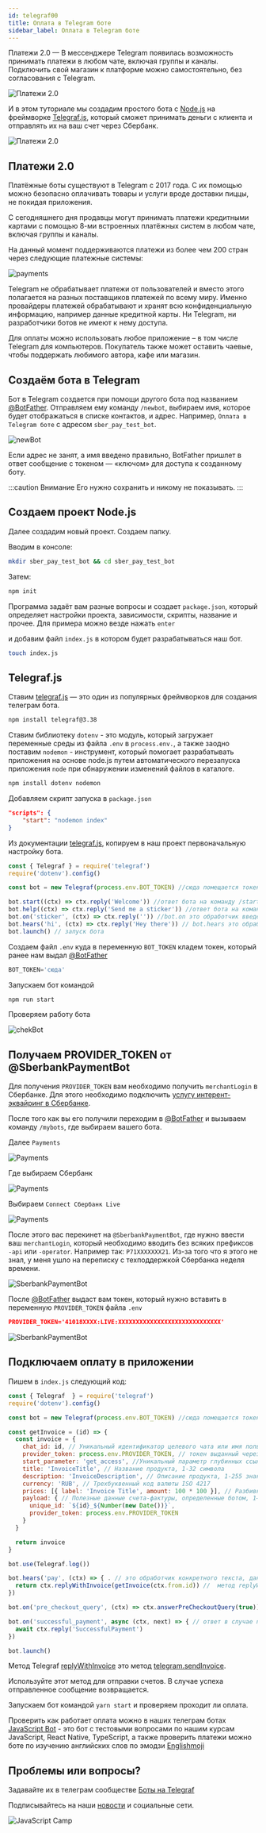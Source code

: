 ```yaml
---
id: telegraf00
title: Оплата в Telegram боте 
sidebar_label: Оплата в Telegram боте 
---
```


Платежи 2.0 — В мессенджере Telegram появилась возможность принимать платежи в любом чате, включая группы и каналы. Подключить свой магазин к платформе можно самостоятельно, без согласования с Telegram.

![Платежи 2.0](/img/telegraf/Cover.jpg)

И в этом туториале мы создадим простого бота с [Node.js](https://nodejs.org/en/) на фреймворке [Telegraf.js](https://telegraf.js.org/), который сможет принимать деньги с клиента и отправлять их на ваш счет через Сбербанк.

![Платежи 2.0](https://telegram.org/file/464001036/3/9ZnITFnkib4.283442/5dc5b1f30fa97ec631)

## Платежи 2.0

Платёжные боты существуют в Telegram с 2017 года. С их помощью можно безопасно оплачивать товары и услуги вроде доставки пиццы, не покидая приложения.

С сегодняшнего дня продавцы могут принимать платежи кредитными картами с помощью 8-ми встроенных платёжных систем в любом чате, включая группы и каналы.

На данный момент поддерживаются платежи из более чем 200 стран через следующие платежные системы:

![payments](/img/telegraf/payments.jpg)

Telegram не обрабатывает платежи от пользователей и вместо этого полагается на разных поставщиков платежей по всему миру. Именно провайдеры платежей обрабатывают и хранят всю конфиденциальную информацию, например данные кредитной карты. Ни Telegram, ни разработчики ботов не имеют к нему доступа.

Для оплаты можно использовать любое приложение – в том числе Telegram для компьютеров. Покупатель также может оставить чаевые, чтобы поддержать любимого автора, кафе или магазин.


## Создаём бота в Telegram

Бот в Telegram создается при помощи другого бота под названием [@BotFather](http://telegram.me/BotFather). Отправляем ему команду `/newbot`, выбираем имя, которое будет отображаться в списке контактов, и адрес. Например, `Оплата в Telegram боте` с адресом `sber_pay_test_bot`.

![newBot](/img/telegraf/newBot.jpg)

Если адрес не занят, а имя введено правильно, BotFather пришлет в ответ сообщение с токеном — «ключом» для доступа к созданному боту. 

:::caution Внимание
Его нужно сохранить и никому не показывать.
:::

## Создаем проект Node.js

Далее создадим новый проект. Создаем папку. 

Вводим в консоле:

```bash
mkdir sber_pay_test_bot && cd sber_pay_test_bot
```
Затем:

```bash npm2yarn
npm init 
```

Программа задаёт вам разные вопросы и создает `package.json`, который определяет настройки проекта, зависимости, скрипты, название и прочее. Для примера можно везде нажать `enter`

и добавим файл `index.js` в котором будет разрабатываться наш бот. 

```bash
touch index.js    
```

## Telegraf.js

Cтавим [telegraf.js](https://telegraf.js.org) — это один из популярных фреймворков для создания телеграм бота. 

```bash npm2yarn
npm install telegraf@3.38 
```

Ставим библиотеку `dotenv` - это модуль, который загружает переменные среды из файла `.env` в `process.env.`, а также заодно поставим `nodemon` - инструмент, который помогает разрабатывать приложения на основе node.js путем автоматического перезапуска приложения `node` при обнаружении изменений файлов в каталоге.

```bash npm2yarn
npm install dotenv nodemon
```

Добавляем скрипт запуска в `package.json`

```json
"scripts": {
    "start": "nodemon index"
}
```

Из документации [telegraf.js](https://telegraf.js.org), копируем в наш проект первоначальную настройку бота.

```js
const { Telegraf } = require('telegraf')
require('dotenv').config()

const bot = new Telegraf(process.env.BOT_TOKEN) //сюда помещается токен, который дал botFather

bot.start((ctx) => ctx.reply('Welcome')) //ответ бота на команду /start
bot.help((ctx) => ctx.reply('Send me a sticker')) //ответ бота на команду /help
bot.on('sticker', (ctx) => ctx.reply('')) //bot.on это обработчик введенного юзером сообщения, в данном случае он отслеживает стикер, можно использовать обработчик текста или голосового сообщения
bot.hears('hi', (ctx) => ctx.reply('Hey there')) // bot.hears это обработчик конкретного текста, данном случае это - "hi"
bot.launch() // запуск бота
```

Создаем файл `.env` куда в переменную `BOT_TOKEN` кладем токен, который ранее нам выдал [@BotFather](http://telegram.me/BotFather) 

```js
BOT_TOKEN='сюда'
```

Запускаем бот командой

```bash npm2yarn
npm run start
```

Проверяем работу бота

![chekBot](/img/telegraf/checkBot.jpg)


## Получаем PROVIDER_TOKEN от @SberbankPaymentBot

Для получения `PROVIDER_TOKEN` вам необходимо получить `merchantLogin` в Сбербанке. Для этого необходимо подключить [услугу интерент-эквайринг в Сбербанке](https://www.sberbank.ru/ru/s_m_business/bankingservice/acquiring_total).

После того как вы его получили переходим в [@BotFather](http://telegram.me/BotFather) и вызываем команду `/mybots`, где выбираем вашего бота.

Далее `Payments`

![Payments](/img/telegraf/selectPayments.jpg)

Где выбираем Сбербанк 

![Payments](/img/telegraf/selectSber.jpg)

Выбираем `Connect Сбербанк Live`

![Payments](/img/telegraf/SberLive.jpg)

После этого вас перекинет на `@SberbankPaymentBot`, где нужно ввести ваш `merchantLogin`, который необходимо вводить без всяких префиксов `-api` или `-operator`. Например так: `P71XXXXXXX21`. Из-за того что я этого не знал, у меня ушло на переписку с техподдержкой Сбербанка неделя времени. 

![SberbankPaymentBot](/img/telegraf/SberPaymentBot.jpg)

После [@BotFather](http://telegram.me/BotFather) выдаст вам токен, который нужно вставить в переменную `PROVIDER_TOKEN` файла `.env`

```json
PROVIDER_TOKEN='41018XXXX:LIVE:XXXXXXXXXXXXXXXXXXXXXXXXXXXXX'
```

![SberbankPaymentBot](/img/telegraf/token.jpg)

## Подключаем оплату в приложении

Пишем в `index.js` следующий код:

```javascript title="index.js"
const { Telegraf  } = require('telegraf')
require('dotenv').config()

const bot = new Telegraf(process.env.BOT_TOKEN) //сюда помещается токен, который дал botFather

const getInvoice = (id) => {
  const invoice = {
    chat_id: id, // Уникальный идентификатор целевого чата или имя пользователя целевого канала
    provider_token: process.env.PROVIDER_TOKEN, // токен выданный через бот @SberbankPaymentBot 
    start_parameter: 'get_access', //Уникальный параметр глубинных ссылок. Если оставить поле пустым, переадресованные копии отправленного сообщения будут иметь кнопку «Оплатить», позволяющую нескольким пользователям производить оплату непосредственно из пересылаемого сообщения, используя один и тот же счет. Если не пусто, перенаправленные копии отправленного сообщения будут иметь кнопку URL с глубокой ссылкой на бота (вместо кнопки оплаты) со значением, используемым в качестве начального параметра.
    title: 'InvoiceTitle', // Название продукта, 1-32 символа
    description: 'InvoiceDescription', // Описание продукта, 1-255 знаков
    currency: 'RUB', // Трехбуквенный код валюты ISO 4217
    prices: [{ label: 'Invoice Title', amount: 100 * 100 }], // Разбивка цен, сериализованный список компонентов в формате JSON 100 копеек * 100 = 100 рублей
    payload: { // Полезные данные счета-фактуры, определенные ботом, 1–128 байт. Это не будет отображаться пользователю, используйте его для своих внутренних процессов.
      unique_id: `${id}_${Number(new Date())}`,
      provider_token: process.env.PROVIDER_TOKEN 
    }
  }

  return invoice
}

bot.use(Telegraf.log())

bot.hears('pay', (ctx) => { . // это обработчик конкретного текста, данном случае это - "pay"
  return ctx.replyWithInvoice(getInvoice(ctx.from.id)) //  метод replyWithInvoice для выставления счета  
})

bot.on('pre_checkout_query', (ctx) => ctx.answerPreCheckoutQuery(true)) // ответ на предварительный запрос по оплате

bot.on('successful_payment', async (ctx, next) => { // ответ в случае положительной оплаты
  await ctx.reply('SuccessfulPayment')
})

bot.launch()
```

Метод Telegraf [replyWithInvoice](http://49.213.81.43/static/tool/thuocbot/node_modules/telegraf/docs/#/) это метод [telegram.sendInvoice](https://core.telegram.org/bots/api#sendinvoice).

Используйте этот метод для отправки счетов. В случае успеха отправленное сообщение возвращается.


Запускаем бот командой `yarn start` и проверяем проходит ли оплата.

Проверить как работает оплата можно в наших телеграм ботах [JavaScript Bot](https://t.me/javascriptcamp_bot) - это бот с тестовыми вопросами по нашим курсам JavaScript, React Native, TypeScript, а также проверить платежи можно боте по изучению английских слов по эмодзи [Englishmoji](https://t.me/englishmoji_bot)

## Проблемы или вопросы?

Задавайте их в телеграм сообществе [Боты на Telegraf](https://t.me/telegraf_ru)

Подписывайтесь на наши [новости](https://t.me/javascriptapp) и социальные сети.

![JavaScript Camp](/img/bandlink.png)
